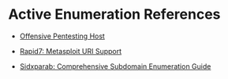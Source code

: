 # Active Enumeration References

- [Offensive Pentesting Host](https://github.com/armourinfosec/Offensive-Pentesting-Host)

- [Rapid7: Metasploit URI Support](https://www.rapid7.com/blog/post/2021/09/23/metasploit-uri-support/)

- [Sidxparab: Comprehensive Subdomain Enumeration Guide](https://sidxparab.gitbook.io/subdomain-enumeration-guide/)